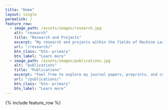 ```yaml
---
title: "Home"
layout: single
permalink: /
feature_row:
  - image_path: /assets/images/research.jpg
    alt: "research"
    title: "Research and Projects"
    excerpt: "My research and projects within the fields of Machine Learning and Remote Sensing."
    url: "/research/"
    btn_class: "btn--primary"
    btn_label: "Learn more"
  - image_path: /assets/images/publications.jpg
    alt: "publications"
    title: "Publications"
    excerpt: "Feel free to explore my journal papers, preprints, and conference proceedings."
    url: "/publications/"
    btn_class: "btn--primary"
    btn_label: "Learn more"
---
```


{% include feature_row %}